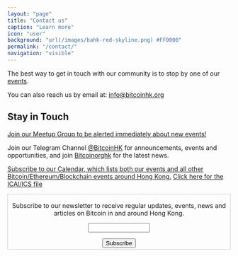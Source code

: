 ```yaml
---
layout: "page"
title: "Contact us"
caption: "Learn more"
icon: "user"
background: "url(/images/bahk-red-skyline.png) #FF0000"
permalink: "/contact/"
navigation: "visible"
---
```


The best way to get in touch with our community is to stop by one of our [events][1].

You can also reach us by email at: [info@bitcoinhk.org][2]

## Stay in Touch

[Join our Meetup Group to be alerted immediately about new events!](http://www.meetup.com/Bitcoin-HK/)

Join our Telegram Channel [@BitcoinHK]((https://telegram.me/bitcoinhk)) for announcements, events and opportunities, and join [Bitcoinorghk]((https://telegram.me/bitcoinorghk)) for the latest news.



[Subscribe to our Calendar, which lists both our events and all other Bitcoin/Ethereum/Blockchain events around Hong Kong.](https://calendar.google.com/calendar/embed?src=ci5scbiblqooe1iuhunkkdrhek%40group.calendar.google.com&ctz=Asia/Hong_Kong) [Click here for the ICAl/ICS file](https://calendar.google.com/calendar/ical/ci5scbiblqooe1iuhunkkdrhek%40group.calendar.google.com/public/basic.ics)

 <form style="border:1px solid #ccc;padding:3px;text-align:center;" action="https://tinyletter.com/bitcoinhk" method="post" target="popupwindow" onsubmit="window.open('https://tinyletter.com/bitcoinhk', 'popupwindow', 'scrollbars=yes,width=800,height=600');return true"><p><label for="tlemail">Subscribe to our newsletter to receive regular updates, events, news and articles on Bitcoin in and around Hong Kong.</label></p><p><input type="text" style="width:140px" name="email" id="tlemail" /></p><input type="hidden" value="1" name="embed"/><input type="submit" value="Subscribe" /></form>

[1]: /meetups
[2]: mailto:info@bitcoinhk.org
[3]: https://discuss.bitcoinhk.org
